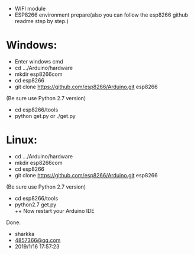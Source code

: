 
* WIFI module  
* ESP8266 environment prepare(also you can follow the esp8266 github readme step by step.)

Windows:  
================================  
+ Enter windows cmd  
+ cd .../Arduino/hardware  
+ mkdir esp8266com  
+ cd esp8266  
+ git clone https://github.com/esp8266/Arduino.git esp8266

(Be sure use Python 2.7 version)  
+ cd esp8266/tools  
+ python get.py or ./get.py  

Linux:  
================================  
+ cd .../Arduino/hardware  
+ mkdir esp8266com  
+ cd esp8266  
+ git clone https://github.com/esp8266/Arduino.git esp8266

(Be sure use Python 2.7 version)  
+ cd esp8266/tools  
+ python2.7 get.py   
++  Now restart your Arduino IDE

Done.  
* sharkka  
* 4857366@qq.com  
* 2019/1/16 17:57:23  
